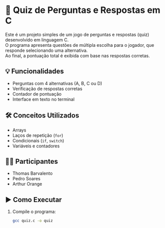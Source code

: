 # 🧠 Quiz de Perguntas e Respostas em C

Este é um projeto simples de um jogo de perguntas e respostas (quiz) desenvolvido em linguagem C.  
O programa apresenta questões de múltipla escolha para o jogador, que responde selecionando uma alternativa.  
Ao final, a pontuação total é exibida com base nas respostas corretas.

## 💡 Funcionalidades

- Perguntas com 4 alternativas (A, B, C ou D)
- Verificação de respostas corretas
- Contador de pontuação
- Interface em texto no terminal

## 🛠️ Conceitos Utilizados

- Arrays
- Laços de repetição (`for`)
- Condicionais (`if`, `switch`)
- Variáveis e contadores

## 👨‍💻 Participantes

- Thomas Barvalento  
- Pedro Soares  
- Arthur Orange

## ▶️ Como Executar

1. Compile o programa:
   ```bash
   gcc quiz.c -o quiz
